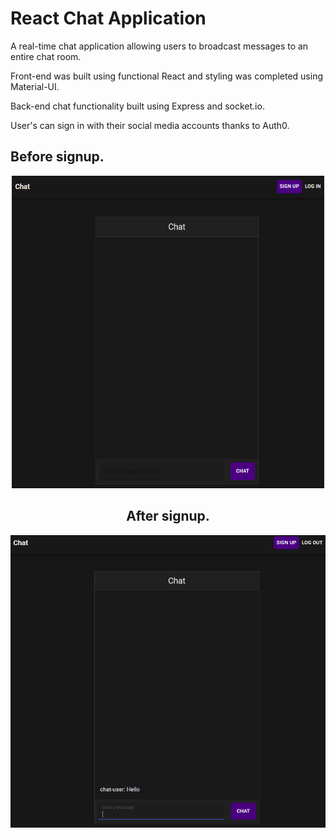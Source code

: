 # React Chat Application

A real-time chat application allowing users to broadcast messages to an entire chat room.

Front-end was built using functional React and styling was completed using Material-UI.

Back-end chat functionality built using Express and socket.io.

User's can sign in with their social media accounts thanks to Auth0.

 ## Before signup.

<center>
<img src="before-signup.PNG" width="500px" height="500px" text-align="center">
<center/>
 
## After signup.

<img src="chat-image.PNG">
